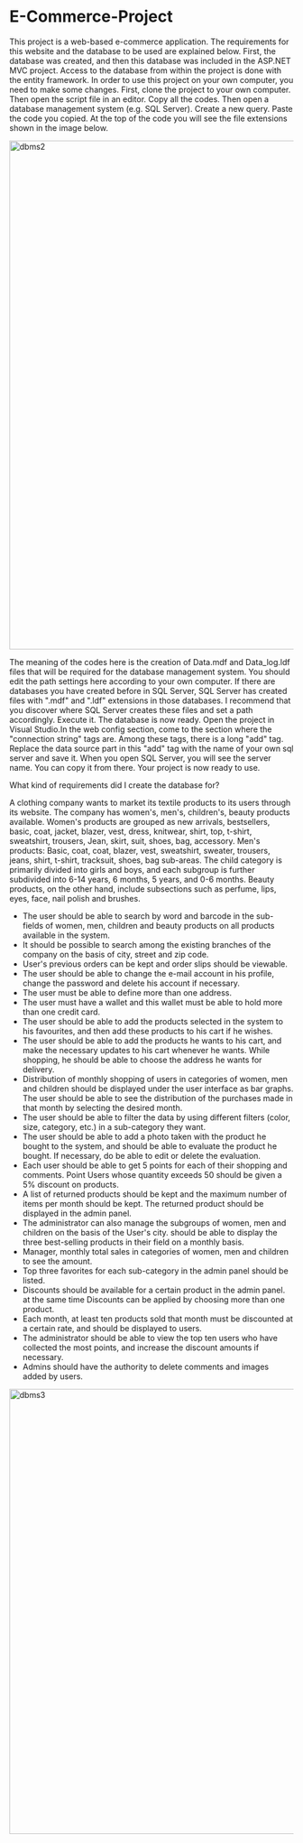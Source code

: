 # E-Commerce-Project
This project is a web-based e-commerce application. The requirements for this website and the database to be used are explained below. First, the database was 
created, and then this database was included in the ASP.NET MVC project. Access to the database from within the project is done with the entity framework. In order 
to use this project on your own computer, you need to make some changes. First, clone the project to your own computer. Then open the script file in an editor. Copy 
all the codes. Then open a database management system (e.g. SQL Server). Create a new query. Paste the code you copied. At the top of the code you will see the file 
extensions shown in the image below.

<img width="902" alt="dbms2" src="https://user-images.githubusercontent.com/129083272/229394270-5c2aa99b-950e-4183-b8f6-be3f88987727.png">

The meaning of the codes here is the creation of Data.mdf and Data_log.ldf files that will be required for the database management system. You should edit the path 
settings here according to your own computer. If there are databases you have created before in SQL Server, SQL Server has created files with ".mdf" and ".ldf" 
extensions in those databases. I recommend that you discover where SQL Server creates these files and set a path accordingly. Execute it. The database is now ready. 
Open the project in Visual Studio.In the web config section, come to the section where the "connection string" tags are. Among these tags, there is a long "add" tag. 
Replace the data source part in this "add" tag with the name of your own sql server and save it. When you open SQL Server, you will see the server name. You can copy 
it from there. Your project is now ready to use.

What kind of requirements did I create the database for?

A clothing company wants to market its textile products to its users through its website. The company has women's, men's, children's, beauty products available. 
Women's products are grouped as new arrivals, bestsellers, basic, coat, jacket, blazer, vest, dress, knitwear, shirt, top, t-shirt, sweatshirt, trousers, Jean, 
skirt, suit, shoes, bag, accessory. Men's products: Basic, coat, coat, blazer, vest, sweatshirt, sweater, trousers, jeans, shirt, t-shirt, tracksuit, shoes, bag 
sub-areas. The child category is primarily divided into girls and boys, and each subgroup is further subdivided into 6-14 years, 6 months, 5 years, and 0-6 months. 
Beauty products, on the other hand, include subsections such as perfume, lips, eyes, face, nail polish and brushes.

- The user should be able to search by word and barcode in the sub-fields of women, men, children and beauty products on all products available in the system.
- It should be possible to search among the existing branches of the company on the basis of city, street and zip code.
- User's previous orders can be kept and order slips
should be viewable.
- The user should be able to change the e-mail account in his profile, change the password and delete his account if necessary.
- The user must be able to define more than one address.
- The user must have a wallet and this wallet must be able to hold more than one credit card.
- The user should be able to add the products selected in the system to his favourites, and then add these products to his cart if he wishes.
- The user should be able to add the products he wants to his cart, and make the necessary updates to his cart whenever he wants. While shopping, he should be able 
to choose the address he wants for delivery.
- Distribution of monthly shopping of users in categories of women, men and children should be displayed under the user interface as bar graphs. The user should be 
able to see the distribution of the purchases made in that month by selecting the desired month.
- The user should be able to filter the data by using different filters (color, size, category, etc.) in a sub-category they want.
- The user should be able to add a photo taken with the product he bought to the system,
and should be able to evaluate the product he bought. If necessary, do
be able to edit or delete the evaluation.
- Each user should be able to get 5 points for each of their shopping and comments. Point
Users whose quantity exceeds 50 should be given a 5% discount on products.
- A list of returned products should be kept and the maximum number of items per month should be kept.
The returned product should be displayed in the admin panel.
- The administrator can also manage the subgroups of women, men and children on the basis of the User's city.
should be able to display the three best-selling products in their field on a monthly basis.
- Manager, monthly total sales in categories of women, men and children
to see the amount.
- Top three favorites for each sub-category in the admin panel
should be listed.
- Discounts should be available for a certain product in the admin panel. at the same time
Discounts can be applied by choosing more than one product.
- Each month, at least ten products sold that month must be discounted at a certain rate, and
should be displayed to users.
- The administrator should be able to view the top ten users who have collected the most points, and increase the discount amounts if necessary.
- Admins should have the authority to delete comments and images added by users.

<img width="789" alt="dbms3" src="https://user-images.githubusercontent.com/129083272/229398100-6ae797cb-bb5f-45a1-a879-8e51b34275a4.png">




